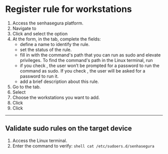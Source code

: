 # Register rule for workstations 

1. Access the senhasegura platform.
2. Navigate to 
3. Click  and select the option 
4. At the  form, in the  tab, complete the fields:
    *  define a name to identify the rule.
    *  set the status of the rule.
   *  fill in with the  command's path that you can run as sudo and elevate privileges. To find the command's path in the Linux terminal, run 
    *  if you check , the user won’t be prompted for a password to run the command as sudo. If you check , the user will be asked for a password to run it.
    *  add a brief description about this rule.
5. Go to the  tab.
6. Select 
7. Choose the workstations you want to add.
8. Click 
9. Click 
* * *

## Validate sudo rules on the target device

1. Access the Linux terminal.
2. Enter the command to verify:
`shell
cat /etc/sudoers.d/senhasegura
`
